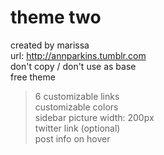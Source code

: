 # theme two
created by marissa<br>
url: http://annparkins.tumblr.com<br>
don't copy / don't use as base<br>
free theme<br>
<blockquote>6 customizable links<br>customizable colors<br>sidebar picture width: 200px<br>twitter link (optional)<br>post info on hover</blockquote>
